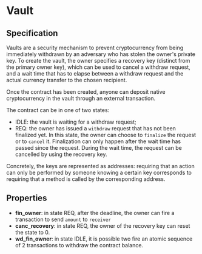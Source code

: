 # Vault

## Specification
Vaults are a security mechanism to prevent cryptocurrency from being immediately withdrawn by an adversary who has stolen the owner's private key. To create the vault, the owner specifies a recovery key (distinct from the primary owner key), which can be used to cancel a withdraw request, and a wait time that has to elapse between a withdraw request and the actual currency transfer to the chosen recipient. 

Once the contract has been created, anyone can deposit native cryptocurrency in the vault through an external transaction.

The contract can be in one of two states:
- IDLE: the vault is waiting for a withdraw request;
- REQ: the owner has issued a `withdraw` request that has not been finalized yet. In this state, the owner can choose to `finalize` the request or to `cancel` it. Finalization can only happen after the wait time has passed since the request. During the wait time, the request can be cancelled by using the recovery key.

Concretely, the keys are represented as addresses: requiring that an action can only be performed by someone knowing a certain key corresponds to requiring that a method is called by the corresponding address.

## Properties
- **fin_owner**: in state REQ, after the deadline, the owner can fire a transaction to send `amount` to `receiver`
- **canc_recovery**: in state REQ, the owner of the recovery key can reset the state to 0.
- **wd_fin_owner**: in state IDLE, it is possible two fire an atomic sequence of 2 transactions to withdraw the contract balance. 